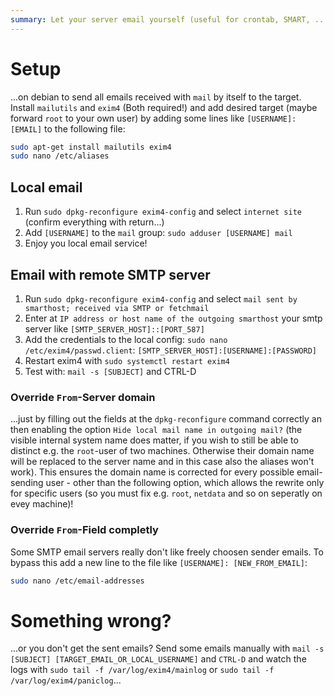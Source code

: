 ```yaml
---
summary: Let your server email yourself (useful for crontab, SMART, ...)
---
```


# Setup #
...on debian to send all emails received with `mail` by itself to the target.
Install `mailutils` and `exim4` (Both required!) and add desired target (maybe forward `root` to your own user) by adding
some lines like `[USERNAME]: [EMAIL]` to the following file:
```bash
sudo apt-get install mailutils exim4
sudo nano /etc/aliases
```

## Local email ##
1. Run `sudo dpkg-reconfigure exim4-config` and select `internet site` (confirm everything with return...)
2. Add `[USERNAME]` to the `mail` group: `sudo adduser [USERNAME] mail`
3. Enjoy you local email service!

## Email with remote SMTP server ##
1. Run `sudo dpkg-reconfigure exim4-config` and select `mail sent by smarthost; received via SMTP or fetchmail`
2. Enter at `IP address or host name of the outgoing smarthost` your smtp server like `[SMTP_SERVER_HOST]::[PORT_587]`
3. Add the credentials to the local config: `sudo nano /etc/exim4/passwd.client`: `[SMTP_SERVER_HOST]:[USERNAME]:[PASSWORD]`
4. Restart exim4 with `sudo systemctl restart exim4`
5. Test with: `mail -s [SUBJECT]` and CTRL-D

### Override `From`-Server domain ###
...just by filling out the fields at the `dpkg-reconfigure` command correctly an then enabling the option `Hide local mail name in outgoing mail?`
(the visible internal system name does matter, if you wish to still be able to distinct e.g. the `root`-user of two machines. Otherwise
their domain name will be replaced to the server name and in this case also the aliases won't work).
This ensures the domain name is corrected for every possible email-sending user - other than the following option, which allows the rewrite
only for specific users (so you must fix e.g. `root`, `netdata` and so on seperatly on evey machine)!

### Override `From`-Field completly ###
Some SMTP email servers really don't like freely choosen sender emails. To bypass this add a new line to the file like
`[USERNAME]: [NEW_FROM_EMAIL]`:
```bash
sudo nano /etc/email-addresses
```

# Something wrong? #
...or you don't get the sent emails? Send some emails manually with `mail -s [SUBJECT] [TARGET_EMAIL_OR_LOCAL_USERNAME]` and `CTRL-D`
and watch the logs with `sudo tail -f /var/log/exim4/mainlog` or `sudo tail -f /var/log/exim4/paniclog`...
